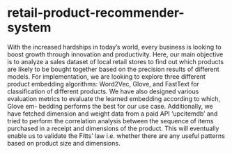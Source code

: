 # retail-product-recommender-system

With the increased hardships in today’s world, every business is looking to boost growth through innovation and productivity. Here, our main objective is to analyze a sales dataset of local retail stores to find out which products are likely to be bought together based on the precision results of different models. For implementation, we are looking to explore three different product embedding algorithms: Word2Vec, Glove, and FastText for classification of different products. We have also designed various evaluation metrics to evaluate the learned embedding according to which, Glove em- bedding performs the best for our use case. Additionally, we have fetched dimension and weight data from a paid API ‘upcitemdb’ and tried to perform the correlation analysis between the sequence of items purchased in a receipt and dimensions of the product. This will eventually enable us to validate the Fitts’ law i.e. whether there are any useful patterns based on product size and dimensions.

